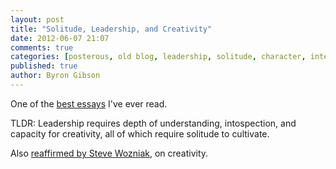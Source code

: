 ```yaml
---
layout: post
title: "Solitude, Leadership, and Creativity"
date: 2012-06-07 21:07
comments: true
categories: [posterous, old blog, leadership, solitude, character, intellectual integrity, understanding, introspection, creativity]
published: true
author: Byron Gibson
---
```


One of the [best essays][1] I've ever read.

TLDR: Leadership requires depth of understanding, intospection, and capacity for creativity, all of which require solitude to cultivate.

Also [reaffirmed by Steve Wozniak][2], on creativity.

[1]:    http://theamericanscholar.org/solitude-and-leadership/
[2]:    http://news.ycombinator.com/item?id=3627606  
